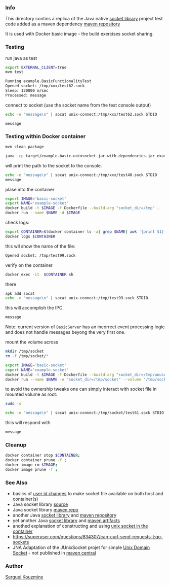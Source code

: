 ### Info

This directory contins a replica of the Java native [socket library](https://github.com/jnr/jnr-unixsocket)
project test code
added as a maven dependency [maven repository](https://mvnrepository.com/artifact/com.github.jnr/jnr-unixsocket)

It is used with Docker basic image - the build  exercises socket sharing.
### Testing
run java as test
```sh
export EXTERNAL_CLIENT=true
mvn test
```
```sh
Running example.BasicFunctionalityTest
Opened socket: /tmp/xxx/test62.sock
Sleep: 120000 m/sec
Processed: message
```
connect to socket (use the socket name from the test console output)
```sh
echo -e "message\n" | socat unix-connect:/tmp/xxx/test62.sock STDIO
```
```text
message
```

### Testing within Docker container
```sh
mvn clean package
```

```sh
java -cp target/example.basic-unixsocket-jar-with-dependencies.jar example.BasicSocketServe
```
will print the path to the socket to the console.

```sh
echo -e "message\n" | socat unix-connect:/tmp/xxx/test40.sock STDIO
message
```

plase into the container
```sh
export IMAGE='basic-socket'
export NAME='example-socket'
docker build -t $IMAGE -f Dockerfile --build-arg "socket_dir=/tmp" .
docker run --name $NAME -d $IMAGE
```

check logs:
```sh
export CONTAINER=$(docker container ls -a| grep $NAME| awk '{print $1}')
docker logs $CONTAINER
```
this wll show the name of the file:
```sh
Opened socket: /tmp/test99.sock
```
verify on the container
```sh
docker exec -it  $CONTAINER sh
```
there
```sh
apk add socat
echo -e "message\n" | socat unix-connect:/tmp/test99.sock STDIO 
```
this will accomplish the IPC.
```sh
message
```
Note: current version of `BasicServer` has an incorrect event processing logic and 
does not handle messages beyong the very first one.

mount the volume across

```sh
mkdir /tmp/socket
rm -f /tmp/socket/*

export IMAGE='basic-socket'
export NAME='example-socket'
docker build -t $IMAGE -f Dockerfile --build-arg "socket_dir=/tmp/unused" .
docker run --name $NAME -e "socket_dir=/tmp/socket" --volume "/tmp/socket/:/tmp/socket/:rw" -d $IMAGE
```
to avoid the ownership tweaks one can simply interact with socket file in mounted volume as root:

```sh
sudo -s
```
```sh
echo -e "message\n" | socat unix-connect:/tmp/socket/test61.sock STDIO
```
thiis will respond with
```sh
message
```
### Cleanup

```sh
docker container stop $CONTAINER;
docker container prune -f ;
docker image rm $IMAGE;
docker image prune -f ;
```

### See  Also

 * basics of [user id changes](https://www.jujens.eu/posts/en/2017/Feb/15/docker-unix-socket/) to make socket file available on both host and container(s)
 * Java socket library [source](https://github.com/mcfunley/juds)
 * Java socket library [maven repo](https://mvnrepository.com/artifact/uk.co.caprica/juds)
 * another Java [socket library](https://github.com/jnr/jnr-unixsocket) and [maven repository](https://mvnrepository.com/artifact/com.github.jnr/jnr-unixsocket)
 * yet another Java [socket library](https://github.com/kohlschutter/junixsocket) and [maven artifacts](https://mvnrepository.com/artifact/com.kohlschutter.junixsocket)
 * anothed explanation of constructing and using [unix socket in the container](https://medium.com/better-programming/about-var-run-docker-sock-3bfd276e12fd)
 * https://superuser.com/questions/834307/can-curl-send-requests-t:qo-sockets 
 * JNA Adaptation of the JUnixSocket projet for simple [Unix Domain Socket](https://github.com/xderoche/JNAUnixSocket) - not published in [maven central](https://mvnrepository.com/search?q=JNAUnixSocket)

### Author
[Serguei Kouzmine](kouzmine_serguei@yahoo.com)


